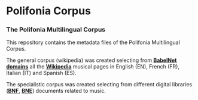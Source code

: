 # Polifonia Corpus

### The Polifonia Multilingual Corpus

This repository contains the metadata files of the Polifonia Multilingual Corpus.

The general corpus (wikipedia) was created selecting from **[BabelNet domains](http://lcl.uniroma1.it/babeldomains/)** all the **[Wikipedia](https://www.wikipedia.org)** musical pages in English (EN), French (FR), Italian (IT) and Spanish (ES).

The specialistic corpus was created selecting from different digital libraries (**[BNF](https://gallica.bnf.fr)**, **[BNE](http://www.bne.es)**) documents related to music.

